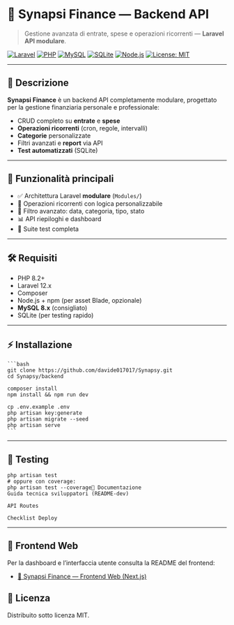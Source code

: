 # 💼 Synapsi Finance — Backend API

> Gestione avanzata di entrate, spese e operazioni ricorrenti — **Laravel API modulare**.

[![Laravel](https://img.shields.io/badge/Laravel-12.x-red?style=flat-square&logo=laravel)](https://laravel.com/)
[![PHP](https://img.shields.io/badge/PHP-8.2%2B-blue?style=flat-square&logo=php)](https://www.php.net/)
[![MySQL](https://img.shields.io/badge/MySQL-8.x-blue?style=flat-square&logo=mysql)](https://www.mysql.com/)
[![SQLite](https://img.shields.io/badge/SQLite-3-lightgrey?style=flat-square&logo=sqlite)](https://www.sqlite.org/)
[![Node.js](https://img.shields.io/badge/Node.js-20.x-green?style=flat-square&logo=node.js)](https://nodejs.org/)
[![License: MIT](https://img.shields.io/badge/license-MIT-green?style=flat-square)](LICENSE)

---

## 📖 Descrizione

**Synapsi Finance** è un backend API completamente modulare, progettato per la gestione finanziaria personale e professionale:

-   CRUD completo su **entrate** e **spese**
-   **Operazioni ricorrenti** (cron, regole, intervalli)
-   **Categorie** personalizzate
-   Filtri avanzati e **report** via API
-   **Test automatizzati** (SQLite)

---

## 🚀 Funzionalità principali

-   ✅ Architettura Laravel **modulare** (`Modules/`)
-   🔁 Operazioni ricorrenti con logica personalizzabile
-   🔎 Filtro avanzato: data, categoria, tipo, stato
-   📊 API riepiloghi e dashboard
-   🧪 Suite test completa

---

## 🛠️ Requisiti

-   PHP 8.2+
-   Laravel 12.x
-   Composer
-   Node.js + npm (per asset Blade, opzionale)
-   **MySQL 8.x** (consigliato)
-   SQLite (per testing rapido)

---

## ⚡ Installazione

    ```bash
    git clone https://github.com/davide017017/Synapsy.git
    cd Synapsy/backend

    composer install
    npm install && npm run dev

    cp .env.example .env
    php artisan key:generate
    php artisan migrate --seed
    php artisan serve
    ```

---

## 🧪 Testing

    php artisan test
    # oppure con coverage:
    php artisan test --coverage📄 Documentazione
    Guida tecnica sviluppatori (README-dev)

    API Routes

    Checklist Deploy

---

## 🔗 Frontend Web

Per la dashboard e l’interfaccia utente consulta la README del frontend:

-   [🌈 Synapsi Finance — Frontend Web (Next.js)](../Frontend/README.md)

## 📝 Licenza

Distribuito sotto licenza MIT.
